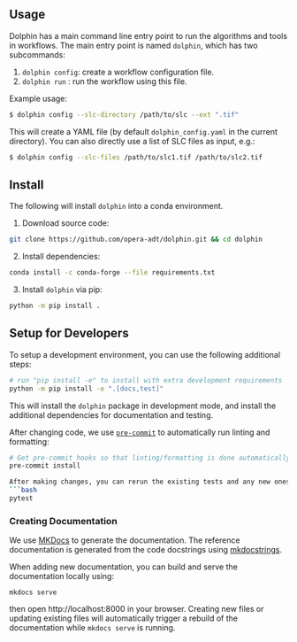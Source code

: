 

## Usage

Dolphin has a main command line entry point to run the algorithms and tools in workflows.
The main entry point is named `dolphin`, which has two subcommands:

1. `dolphin config`: create a workflow configuration file.
2. `dolphin run` : run the workflow using this file.

Example usage:

```bash
$ dolphin config --slc-directory /path/to/slc --ext ".tif"
```
This will create a YAML file (by default `dolphin_config.yaml` in the current directory).
You can also directly use a list of SLC files as input, e.g.:
```bash
$ dolphin config --slc-files /path/to/slc1.tif /path/to/slc2.tif
```



## Install

The following will install `dolphin` into a conda environment.

1. Download source code:
```bash
git clone https://github.com/opera-adt/dolphin.git && cd dolphin
```
2. Install dependencies:
```bash
conda install -c conda-forge --file requirements.txt
```

3. Install `dolphin` via pip:
```bash
python -m pip install .
```

## Setup for Developers

To setup a development environment, you can use the following additional steps:


```bash
# run "pip install -e" to install with extra development requirements
python -m pip install -e ".[docs,test]"
```
This will install the `dolphin` package in development mode, and install the additional dependencies for documentation and testing.

After changing code, we use [`pre-commit`](https://pre-commit.com/) to automatically run linting and formatting:
```bash
# Get pre-commit hooks so that linting/formatting is done automatically
pre-commit install

After making changes, you can rerun the existing tests and any new ones you have added using:
```bash
pytest
```


### Creating Documentation


We use [MKDocs](https://www.mkdocs.org/) to generate the documentation.
The reference documentation is generated from the code docstrings using [mkdocstrings](mkdocstrings.github.io/).

When adding new documentation, you can build and serve the documentation locally using:

```
mkdocs serve
```
then open http://localhost:8000 in your browser.
Creating new files or updating existing files will automatically trigger a rebuild of the documentation while `mkdocs serve` is running.
